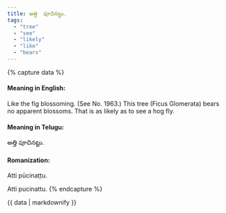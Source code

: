 ```yaml
---
title: అత్తి  పూచినట్టు.
tags:
  - "tree"
  - "see"
  - "likely"
  - "like"
  - "bears"
---
```


{% capture data %}
#### Meaning in English:
Like the fig blossoming.
(See No. 1963.)
This tree (Ficus Glomerata) bears no apparent blossoms.
That is as likely as to see a hog fly.

#### Meaning in Telugu:
అత్తి  పూచినట్టు.

#### Romanization:
Atti  pūcinaṭṭu.

Atti  pucinattu.
{% endcapture %}

{{ data | markdownify }}


